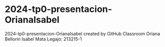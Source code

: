 # 2024-tp0-presentacion-OrianaIsabel
2024-tp0-presentacion-OrianaIsabel created by GitHub Classroom
Oriana Bellorin Isabel Mata
Legajo: 213215-1
